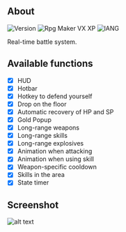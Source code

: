 ## About
![Version](https://img.shields.io/badge/Version-%202.0-red?style=for-the-badge&logo=appveyo)
![Rpg Maker VX XP](https://img.shields.io/badge/RPG%20MAKER-%20XP-red?style=for-the-badge&logo=appveyo)
![lANG](https://img.shields.io/badge/LANG-RUBY(%20RGSS%20)-red?style=for-the-badge&logo=appveyo)
<p>Real-time battle system.</p>

## Available functions
  - [x] HUD
  - [x] Hotbar
  - [x] Hotkey to defend yourself
  - [x] Drop on the floor
  - [x] Automatic recovery of HP and SP
  - [x] Gold Popup
  - [x] Long-range weapons
  - [x] Long-range skills
  - [x] Long-range explosives
  - [x] Animation when attacking
  - [x] Animation when using skill
  - [x] Weapon-specific cooldown
  - [x] Skills in the area
  - [x] State timer

## Screenshot
![alt text](https://i.imgur.com/RxhGNt2.png)
